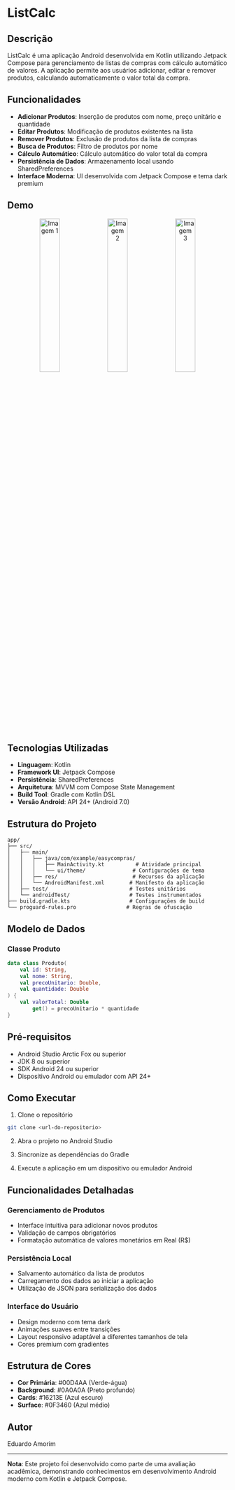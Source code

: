 # ListCalc

## Descrição

ListCalc é uma aplicação Android desenvolvida em Kotlin utilizando Jetpack Compose para gerenciamento de listas de compras com cálculo automático de valores. A aplicação permite aos usuários adicionar, editar e remover produtos, calculando automaticamente o valor total da compra.

## Funcionalidades

- **Adicionar Produtos**: Inserção de produtos com nome, preço unitário e quantidade
- **Editar Produtos**: Modificação de produtos existentes na lista
- **Remover Produtos**: Exclusão de produtos da lista de compras
- **Busca de Produtos**: Filtro de produtos por nome
- **Cálculo Automático**: Cálculo automático do valor total da compra
- **Persistência de Dados**: Armazenamento local usando SharedPreferences
- **Interface Moderna**: UI desenvolvida com Jetpack Compose e tema dark premium

## Demo

<p align="center">
  <img src="https://github.com/user-attachments/assets/72a914a5-2913-4d20-ab83-53dae21d2b89" alt="Imagem 1" width="30%">
  <img src="https://github.com/user-attachments/assets/5c564a9b-68ef-4fd5-aa6c-1dc4d45dcfa8" alt="Imagem 2" width="30%">
  <img src="https://github.com/user-attachments/assets/0c38b794-fe6a-4a94-a5e2-60564b6f4288" alt="Imagem 3" width="30%">
</p>


## Tecnologias Utilizadas

- **Linguagem**: Kotlin
- **Framework UI**: Jetpack Compose
- **Persistência**: SharedPreferences
- **Arquitetura**: MVVM com Compose State Management
- **Build Tool**: Gradle com Kotlin DSL
- **Versão Android**: API 24+ (Android 7.0)

## Estrutura do Projeto

```
app/
├── src/
│   ├── main/
│   │   ├── java/com/example/easycompras/
│   │   │   ├── MainActivity.kt          # Atividade principal
│   │   │   └── ui/theme/               # Configurações de tema
│   │   ├── res/                        # Recursos da aplicação
│   │   └── AndroidManifest.xml        # Manifesto da aplicação
│   ├── test/                          # Testes unitários
│   └── androidTest/                   # Testes instrumentados
├── build.gradle.kts                   # Configurações de build
└── proguard-rules.pro                # Regras de ofuscação
```

## Modelo de Dados

### Classe Produto
```kotlin
data class Produto(
    val id: String,
    val nome: String,
    val precoUnitario: Double,
    val quantidade: Double
) {
    val valorTotal: Double
        get() = precoUnitario * quantidade
}
```

## Pré-requisitos

- Android Studio Arctic Fox ou superior
- JDK 8 ou superior
- SDK Android 24 ou superior
- Dispositivo Android ou emulador com API 24+

## Como Executar

1. Clone o repositório
```bash
git clone <url-do-repositorio>
```

2. Abra o projeto no Android Studio

3. Sincronize as dependências do Gradle

4. Execute a aplicação em um dispositivo ou emulador Android

## Funcionalidades Detalhadas

### Gerenciamento de Produtos
- Interface intuitiva para adicionar novos produtos
- Validação de campos obrigatórios
- Formatação automática de valores monetários em Real (R$)

### Persistência Local
- Salvamento automático da lista de produtos
- Carregamento dos dados ao iniciar a aplicação
- Utilização de JSON para serialização dos dados

### Interface do Usuário
- Design moderno com tema dark
- Animações suaves entre transições
- Layout responsivo adaptável a diferentes tamanhos de tela
- Cores premium com gradientes

## Estrutura de Cores

- **Cor Primária**: #00D4AA (Verde-água)
- **Background**: #0A0A0A (Preto profundo)
- **Cards**: #16213E (Azul escuro)
- **Surface**: #0F3460 (Azul médio)


## Autor

Eduardo Amorim

---

**Nota**: Este projeto foi desenvolvido como parte de uma avaliação acadêmica, demonstrando conhecimentos em desenvolvimento Android moderno com Kotlin e Jetpack Compose.
